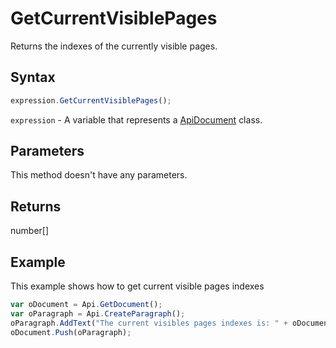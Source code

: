 # GetCurrentVisiblePages

Returns the indexes of the currently visible pages.

## Syntax

```javascript
expression.GetCurrentVisiblePages();
```

`expression` - A variable that represents a [ApiDocument](../ApiDocument.md) class.

## Parameters

This method doesn't have any parameters.

## Returns

number[]

## Example

This example shows how to get current visible pages indexes

```javascript editor-
var oDocument = Api.GetDocument();
var oParagraph = Api.CreateParagraph();
oParagraph.AddText("The current visibles pages indexes is: " + oDocument.GetCurrentVisiblePages());
oDocument.Push(oParagraph);
```
